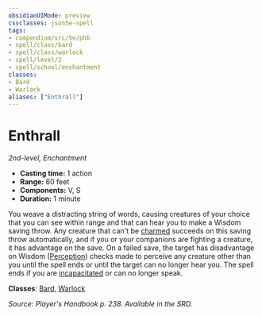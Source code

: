 ```yaml
---
obsidianUIMode: preview
cssclasses: json5e-spell
tags:
- compendium/src/5e/phb
- spell/class/bard
- spell/class/warlock
- spell/level/2
- spell/school/enchantment
classes:
- Bard
- Warlock
aliases: ["Enthrall"]
---
```

# Enthrall
*2nd-level, Enchantment*  

- **Casting time:** 1 action
- **Range:** 60 feet
- **Components:** V, S
- **Duration:** 1 minute

You weave a distracting string of words, causing creatures of your choice that you can see within range and that can hear you to make a Wisdom saving throw. Any creature that can't be [charmed](/2-Mechanics/CLI/rules/conditions.md#charmed) succeeds on this saving throw automatically, and if you or your companions are fighting a creature, it has advantage on the save. On a failed save, the target has disadvantage on Wisdom ([Perception](/2-Mechanics/CLI/rules/skills.md#Perception)) checks made to perceive any creature other than you until the spell ends or until the target can no longer hear you. The spell ends if you are [incapacitated](/2-Mechanics/CLI/rules/conditions.md#incapacitated) or can no longer speak.

**Classes**: [Bard](/2-Mechanics/CLI/classes/bard.md), [Warlock](/2-Mechanics/CLI/classes/warlock.md)

*Source: Player's Handbook p. 238. Available in the SRD.*
